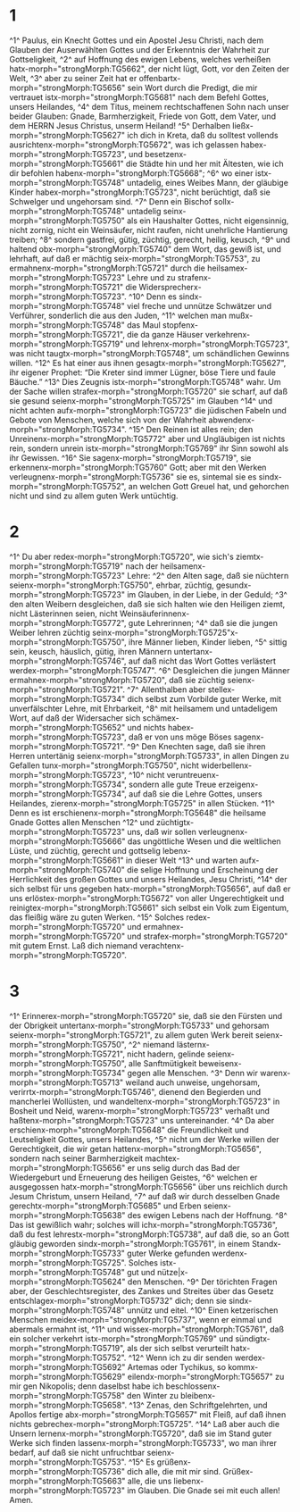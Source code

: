 # 1 
^1^ Paulus, ein Knecht Gottes und ein Apostel Jesu Christi, nach dem Glauben der Auserwählten Gottes und der Erkenntnis der Wahrheit zur Gottseligkeit, ^2^ auf Hoffnung des ewigen Lebens, welches verheißen hatx-morph="strongMorph:TG5662", der nicht lügt, Gott, vor den Zeiten der Welt, ^3^ aber zu seiner Zeit hat er offenbartx-morph="strongMorph:TG5656" sein Wort durch die Predigt, die mir vertrauet istx-morph="strongMorph:TG5681" nach dem Befehl Gottes, unsers Heilandes, ^4^ dem Titus, meinem rechtschaffenen Sohn nach unser beider Glauben: Gnade, Barmherzigkeit, Friede von Gott, dem Vater, und dem HERRN Jesus Christus, unserm Heiland! ^5^ Derhalben ließx-morph="strongMorph:TG5627" ich dich in Kreta, daß du solltest vollends ausrichtenx-morph="strongMorph:TG5672", was ich gelassen habex-morph="strongMorph:TG5723", und besetzenx-morph="strongMorph:TG5661" die Städte hin und her mit Ältesten, wie ich dir befohlen habenx-morph="strongMorph:TG5668"; ^6^ wo einer istx-morph="strongMorph:TG5748" untadelig, eines Weibes Mann, der gläubige Kinder habex-morph="strongMorph:TG5723", nicht berüchtigt, daß sie Schwelger und ungehorsam sind. ^7^ Denn ein Bischof sollx-morph="strongMorph:TG5748" untadelig seinx-morph="strongMorph:TG5750" als ein Haushalter Gottes, nicht eigensinnig, nicht zornig, nicht ein Weinsäufer, nicht raufen, nicht unehrliche Hantierung treiben; ^8^ sondern gastfrei, gütig, züchtig, gerecht, heilig, keusch, ^9^ und haltend obx-morph="strongMorph:TG5740" dem Wort, das gewiß ist, und lehrhaft, auf daß er mächtig seix-morph="strongMorph:TG5753", zu ermahnenx-morph="strongMorph:TG5721" durch die heilsamex-morph="strongMorph:TG5723" Lehre und zu strafenx-morph="strongMorph:TG5721" die Widersprecherx-morph="strongMorph:TG5723". ^10^ Denn es sindx-morph="strongMorph:TG5748" viel freche und unnütze Schwätzer und Verführer, sonderlich die aus den Juden, ^11^ welchen man mußx-morph="strongMorph:TG5748" das Maul stopfenx-morph="strongMorph:TG5721", die da ganze Häuser verkehrenx-morph="strongMorph:TG5719" und lehrenx-morph="strongMorph:TG5723", was nicht taugtx-morph="strongMorph:TG5748", um schändlichen Gewinns willen. ^12^ Es hat einer aus ihnen gesagtx-morph="strongMorph:TG5627", ihr eigener Prophet: “Die Kreter sind immer Lügner, böse Tiere und faule Bäuche.” ^13^ Dies Zeugnis istx-morph="strongMorph:TG5748" wahr. Um der Sache willen strafex-morph="strongMorph:TG5720" sie scharf, auf daß sie gesund seienx-morph="strongMorph:TG5725" im Glauben ^14^ und nicht achten aufx-morph="strongMorph:TG5723" die jüdischen Fabeln und Gebote von Menschen, welche sich von der Wahrheit abwendenx-morph="strongMorph:TG5734". ^15^ Den Reinen ist alles rein; den Unreinenx-morph="strongMorph:TG5772" aber und Ungläubigen ist nichts rein, sondern unrein istx-morph="strongMorph:TG5769" ihr Sinn sowohl als ihr Gewissen. ^16^ Sie sagenx-morph="strongMorph:TG5719", sie erkennenx-morph="strongMorph:TG5760" Gott; aber mit den Werken verleugnenx-morph="strongMorph:TG5736" sie es, sintemal sie es sindx-morph="strongMorph:TG5752", an welchen Gott Greuel hat, und gehorchen nicht und sind zu allem guten Werk untüchtig. 

# 2 
^1^ Du aber redex-morph="strongMorph:TG5720", wie sich's ziemtx-morph="strongMorph:TG5719" nach der heilsamenx-morph="strongMorph:TG5723" Lehre: ^2^ den Alten sage, daß sie nüchtern seienx-morph="strongMorph:TG5750", ehrbar, züchtig, gesundx-morph="strongMorph:TG5723" im Glauben, in der Liebe, in der Geduld; ^3^ den alten Weibern desgleichen, daß sie sich halten wie den Heiligen ziemt, nicht Lästerinnen seien, nicht Weinsäuferinnenx-morph="strongMorph:TG5772", gute Lehrerinnen; ^4^ daß sie die jungen Weiber lehren züchtig seinx-morph="strongMorph:TG5725"x-morph="strongMorph:TG5750", ihre Männer lieben, Kinder lieben, ^5^ sittig sein, keusch, häuslich, gütig, ihren Männern untertanx-morph="strongMorph:TG5746", auf daß nicht das Wort Gottes verlästert werdex-morph="strongMorph:TG5747". ^6^ Desgleichen die jungen Männer ermahnex-morph="strongMorph:TG5720", daß sie züchtig seienx-morph="strongMorph:TG5721". ^7^ Allenthalben aber stellex-morph="strongMorph:TG5734" dich selbst zum Vorbilde guter Werke, mit unverfälschter Lehre, mit Ehrbarkeit, ^8^ mit heilsamem und untadeligem Wort, auf daß der Widersacher sich schämex-morph="strongMorph:TG5652" und nichts habex-morph="strongMorph:TG5723", daß er von uns möge Böses sagenx-morph="strongMorph:TG5721". ^9^ Den Knechten sage, daß sie ihren Herren untertänig seienx-morph="strongMorph:TG5733", in allen Dingen zu Gefallen tunx-morph="strongMorph:TG5750", nicht widerbellenx-morph="strongMorph:TG5723", ^10^ nicht veruntreuenx-morph="strongMorph:TG5734", sondern alle gute Treue erzeigenx-morph="strongMorph:TG5734", auf daß sie die Lehre Gottes, unsers Heilandes, zierenx-morph="strongMorph:TG5725" in allen Stücken. ^11^ Denn es ist erschienenx-morph="strongMorph:TG5648" die heilsame Gnade Gottes allen Menschen ^12^ und züchtigtx-morph="strongMorph:TG5723" uns, daß wir sollen verleugnenx-morph="strongMorph:TG5666" das ungöttliche Wesen und die weltlichen Lüste, und züchtig, gerecht und gottselig lebenx-morph="strongMorph:TG5661" in dieser Welt ^13^ und warten aufx-morph="strongMorph:TG5740" die selige Hoffnung und Erscheinung der Herrlichkeit des großen Gottes und unsers Heilandes, Jesu Christi, ^14^ der sich selbst für uns gegeben hatx-morph="strongMorph:TG5656", auf daß er uns erlöstex-morph="strongMorph:TG5672" von aller Ungerechtigkeit und reinigtex-morph="strongMorph:TG5661" sich selbst ein Volk zum Eigentum, das fleißig wäre zu guten Werken. ^15^ Solches redex-morph="strongMorph:TG5720" und ermahnex-morph="strongMorph:TG5720" und strafex-morph="strongMorph:TG5720" mit gutem Ernst. Laß dich niemand verachtenx-morph="strongMorph:TG5720". 

# 3 
^1^ Erinnerex-morph="strongMorph:TG5720" sie, daß sie den Fürsten und der Obrigkeit untertanx-morph="strongMorph:TG5733" und gehorsam seienx-morph="strongMorph:TG5721", zu allem guten Werk bereit seienx-morph="strongMorph:TG5750", ^2^ niemand lästernx-morph="strongMorph:TG5721", nicht hadern, gelinde seienx-morph="strongMorph:TG5750", alle Sanftmütigkeit beweisenx-morph="strongMorph:TG5734" gegen alle Menschen. ^3^ Denn wir warenx-morph="strongMorph:TG5713" weiland auch unweise, ungehorsam, verirrtx-morph="strongMorph:TG5746", dienend den Begierden und mancherlei Wollüsten, und wandeltenx-morph="strongMorph:TG5723" in Bosheit und Neid, warenx-morph="strongMorph:TG5723" verhaßt und haßtenx-morph="strongMorph:TG5723" uns untereinander. ^4^ Da aber erschienx-morph="strongMorph:TG5648" die Freundlichkeit und Leutseligkeit Gottes, unsers Heilandes, ^5^ nicht um der Werke willen der Gerechtigkeit, die wir getan hattenx-morph="strongMorph:TG5656", sondern nach seiner Barmherzigkeit machtex-morph="strongMorph:TG5656" er uns selig durch das Bad der Wiedergeburt und Erneuerung des heiligen Geistes, ^6^ welchen er ausgegossen hatx-morph="strongMorph:TG5656" über uns reichlich durch Jesum Christum, unsern Heiland, ^7^ auf daß wir durch desselben Gnade gerechtx-morph="strongMorph:TG5685" und Erben seienx-morph="strongMorph:TG5638" des ewigen Lebens nach der Hoffnung. ^8^ Das ist gewißlich wahr; solches will ichx-morph="strongMorph:TG5736", daß du fest lehrestx-morph="strongMorph:TG5738", auf daß die, so an Gott gläubig geworden sindx-morph="strongMorph:TG5761", in einem Standx-morph="strongMorph:TG5733" guter Werke gefunden werdenx-morph="strongMorph:TG5725". Solches istx-morph="strongMorph:TG5748" gut und nütze|x-morph="strongMorph:TG5624" den Menschen. ^9^ Der törichten Fragen aber, der Geschlechtsregister, des Zankes und Streites über das Gesetz entschlagex-morph="strongMorph:TG5732" dich; denn sie sindx-morph="strongMorph:TG5748" unnütz und eitel. ^10^ Einen ketzerischen Menschen meidex-morph="strongMorph:TG5737", wenn er einmal und abermals ermahnt ist, ^11^ und wissex-morph="strongMorph:TG5761", daß ein solcher verkehrt istx-morph="strongMorph:TG5769" und sündigtx-morph="strongMorph:TG5719", als der sich selbst verurteilt hatx-morph="strongMorph:TG5752". ^12^ Wenn ich zu dir senden werdex-morph="strongMorph:TG5692" Artemas oder Tychikus, so kommx-morph="strongMorph:TG5629" eilendx-morph="strongMorph:TG5657" zu mir gen Nikopolis; denn daselbst habe ich beschlossenx-morph="strongMorph:TG5758" den Winter zu bleibenx-morph="strongMorph:TG5658". ^13^ Zenas, den Schriftgelehrten, und Apollos fertige abx-morph="strongMorph:TG5657" mit Fleiß, auf daß ihnen nichts gebrechex-morph="strongMorph:TG5725". ^14^ Laß aber auch die Unsern lernenx-morph="strongMorph:TG5720", daß sie im Stand guter Werke sich finden lassenx-morph="strongMorph:TG5733", wo man ihrer bedarf, auf daß sie nicht unfruchtbar seienx-morph="strongMorph:TG5753". ^15^ Es grüßenx-morph="strongMorph:TG5736" dich alle, die mit mir sind. Grüßex-morph="strongMorph:TG5663" alle, die uns liebenx-morph="strongMorph:TG5723" im Glauben. Die Gnade sei mit euch allen! Amen. 